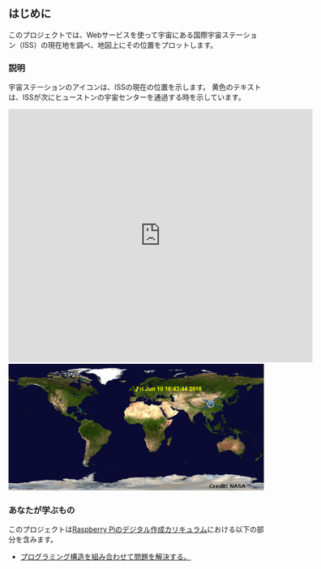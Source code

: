 ## はじめに

このプロジェクトでは、Webサービスを使って宇宙にある国際宇宙ステーション（ISS）の現在地を調べ、地図上にその位置をプロットします。

### 説明

宇宙ステーションのアイコンは、ISSの現在の位置を示します。 黄色のテキストは、ISSが次にヒューストンの宇宙センターを通過する時を示しています。

<div class="trinket">
  <iframe src="https://trinket.io/embed/python/b95851338c?outputOnly=true&start=result" width="600" height="500" frameborder="0" marginwidth="0" marginheight="0" allowfullscreen>
  </iframe>
  <img src="images/iss-final.png">
</div>

### あなたが学ぶもの

このプロジェクトは[Raspberry Piのデジタル作成カリキュラム](http://rpf.io/curriculum)における以下の部分を含みます。

+ [プログラミング構造を組み合わせて問題を解決する。](https://www.raspberrypi.org/curriculum/programming/builder)